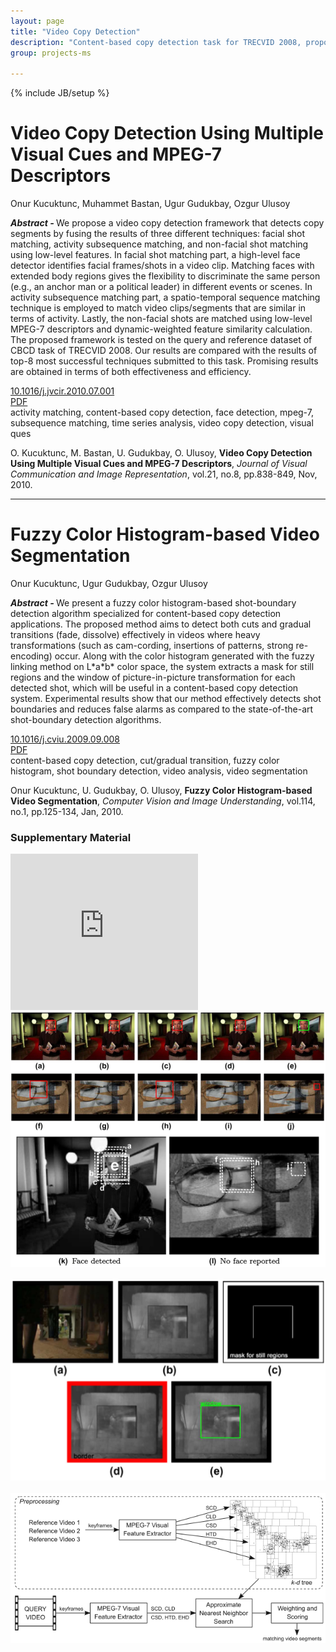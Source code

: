 ```yaml
---
layout: page
title: "Video Copy Detection"
description: "Content-based copy detection task for TRECVID 2008, proposed a video copy detection framework that detects copy segments by fusing the results of three different techniques: facial shot matching, activity subsequence matching, and non-facial shot matching using low-level features."
group: projects-ms

---
```

{% include JB/setup %}

<div class="row">
<div class="span8">

<h1>Video Copy Detection Using Multiple Visual Cues and MPEG-7 Descriptors</h1>
<p><i class="icon-user"></i> Onur Kucuktunc, Muhammet Bastan, Ugur Gudukbay, Ozgur Ulusoy</p>
<p><strong><em>Abstract - </em></strong>
We propose a video copy detection framework that detects copy segments by fusing
the results of three different techniques: facial shot matching, activity
subsequence matching, and non-facial shot matching using low-level features. In
facial shot matching part, a high-level face detector identifies facial
frames/shots in a video clip. Matching faces with extended body regions gives
the flexibility to discriminate the same person (e.g., an anchor man or a
political leader) in different events or scenes. In activity subsequence
matching part, a spatio-temporal sequence matching technique is employed to
match video clips/segments that are similar in terms of activity. Lastly, the
non-facial shots are matched using low-level MPEG-7 descriptors and
dynamic-weighted feature similarity calculation. The proposed framework is
tested on the query and reference dataset of CBCD task of TRECVID 2008. Our
results are compared with the results of top-8 most successful techniques
submitted to this task. Promising results are obtained in terms of both
effectiveness and efficiency.
</p>
<p><i class="icon-info-sign"></i> <a href="http://dx.doi.org/10.1016/j.jvcir.2010.07.001">10.1016/j.jvcir.2010.07.001</a><br />
<i class="icon-file"></i> <a href="../../papers/journals/Kucuktunc-JVCIR10.pdf">PDF</a><br />
<i class="icon-tags"></i> activity matching, content-based copy detection, face detection, mpeg-7, subsequence matching, time series analysis, video copy detection, visual ques
</p>
<div class="well">O. Kucuktunc, M. Bastan, U. Gudukbay, O. Ulusoy, <strong>Video Copy Detection Using Multiple Visual Cues and MPEG-7 Descriptors</strong>, <em>Journal of Visual Communication and Image Representation</em>, vol.21, no.8, pp.838-849, Nov, 2010.</div>

<hr />

<h1>Fuzzy Color Histogram-based Video Segmentation</h1>
<p><i class="icon-user"></i> Onur Kucuktunc, Ugur Gudukbay, Ozgur Ulusoy</p>
<p><strong><em>Abstract - </em></strong>
We present a fuzzy color histogram-based shot-boundary detection algorithm
specialized for content-based copy detection applications. The proposed method
aims to detect both cuts and gradual transitions (fade, dissolve) effectively in
videos where heavy transformations (such as cam-cording, insertions of patterns,
strong re-encoding) occur. Along with the color histogram generated with the
fuzzy linking method on L*a*b* color space, the system extracts a mask for still
regions and the window of picture-in-picture transformation for each detected
shot, which will be useful in a content-based copy detection system.
Experimental results show that our method effectively detects shot boundaries
and reduces false alarms as compared to the state-of-the-art shot-boundary
detection algorithms.
</p>
<p><i class="icon-info-sign"></i> <a href="http://dx.doi.org/10.1016/j.cviu.2009.09.008">10.1016/j.cviu.2009.09.008</a><br />
<i class="icon-file"></i> <a href="../../papers/journals/Kucuktunc-CVIU10.pdf">PDF</a><br />
<i class="icon-tags"></i> content-based copy detection, cut/gradual transition, fuzzy color histogram, shot boundary detection, video analysis, video segmentation
</p>
<div class="well">Onur Kucuktunc, U. Gudukbay, O. Ulusoy, <strong>Fuzzy Color Histogram-based Video Segmentation</strong>, <em>Computer Vision and Image Understanding</em>, vol.114, no.1, pp.125-134, Jan, 2010.</div>

</div>
<div class="span4">
<h3>Supplementary Material</h3>
<iframe width="300" height="250" src="http://www.youtube.com/embed/KbqsGIYhB6M?theme=light" frameborder="0" allowfullscreen></iframe>
<img src="cbcd-2.png" /><br /><br />
<img src="cbcd-1.png" /><br /><br />
<img src="cbcd-3.png" /><br />
</div>
</div>
